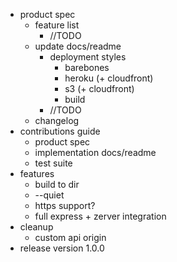 * product spec
    - feature list
        - //TODO
    - update docs/readme
        - deployment styles
            - barebones
            - heroku (+ cloudfront)
            - s3 (+ cloudfront)
            - build
        - //TODO
    - changelog
* contributions guide
    - product spec
    - implementation docs/readme
    - test suite
* features
    - build to dir
    - --quiet
    - https support?
    - full express + zerver integration
* cleanup
    - custom api origin
* release version 1.0.0
